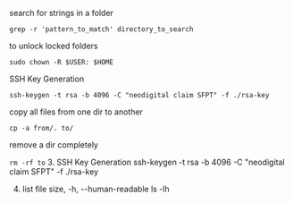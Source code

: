 search for strings in a folder

`grep -r 'pattern_to_match' directory_to_search`

to unlock locked folders

`sudo chown -R $USER: $HOME`

SSH Key Generation

`ssh-keygen -t rsa -b 4096 -C "neodigital claim SFPT" -f ./rsa-key`

copy all files from one dir to another 

`cp -a from/. to/`

remove a dir completely

`rm -rf to`
3. SSH Key Generation
ssh-keygen -t rsa -b 4096 -C "neodigital claim SFPT" -f ./rsa-key

4. list file size, -h, --human-readable
ls -lh

